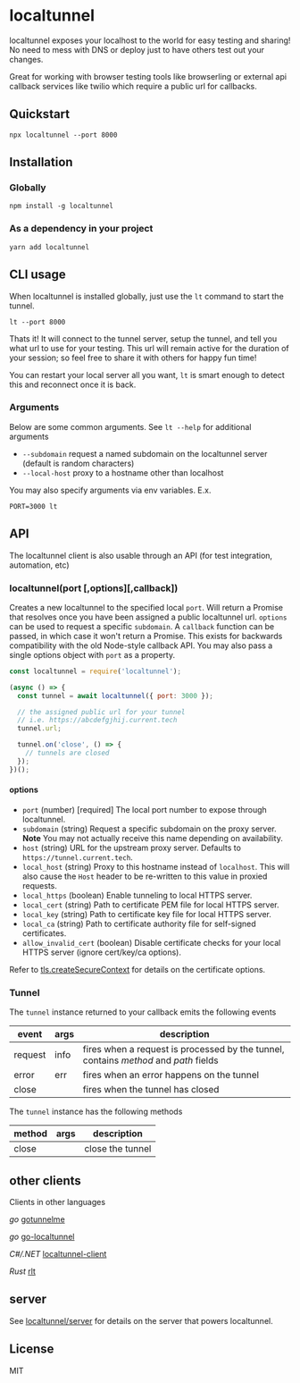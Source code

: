 # localtunnel

localtunnel exposes your localhost to the world for easy testing and sharing! No need to mess with DNS or deploy just to have others test out your changes.

Great for working with browser testing tools like browserling or external api callback services like twilio which require a public url for callbacks.

## Quickstart

```
npx localtunnel --port 8000
```

## Installation

### Globally

```
npm install -g localtunnel
```

### As a dependency in your project

```
yarn add localtunnel
```

## CLI usage

When localtunnel is installed globally, just use the `lt` command to start the tunnel.

```
lt --port 8000
```

Thats it! It will connect to the tunnel server, setup the tunnel, and tell you what url to use for your testing. This url will remain active for the duration of your session; so feel free to share it with others for happy fun time!

You can restart your local server all you want, `lt` is smart enough to detect this and reconnect once it is back.

### Arguments

Below are some common arguments. See `lt --help` for additional arguments

- `--subdomain` request a named subdomain on the localtunnel server (default is random characters)
- `--local-host` proxy to a hostname other than localhost

You may also specify arguments via env variables. E.x.

```
PORT=3000 lt
```

## API

The localtunnel client is also usable through an API (for test integration, automation, etc)

### localtunnel(port [,options][,callback])

Creates a new localtunnel to the specified local `port`. Will return a Promise that resolves once you have been assigned a public localtunnel url. `options` can be used to request a specific `subdomain`. A `callback` function can be passed, in which case it won't return a Promise. This exists for backwards compatibility with the old Node-style callback API. You may also pass a single options object with `port` as a property.

```js
const localtunnel = require('localtunnel');

(async () => {
  const tunnel = await localtunnel({ port: 3000 });

  // the assigned public url for your tunnel
  // i.e. https://abcdefgjhij.current.tech
  tunnel.url;

  tunnel.on('close', () => {
    // tunnels are closed
  });
})();
```

#### options

- `port` (number) [required] The local port number to expose through localtunnel.
- `subdomain` (string) Request a specific subdomain on the proxy server. **Note** You may not actually receive this name depending on availability.
- `host` (string) URL for the upstream proxy server. Defaults to `https://tunnel.current.tech`.
- `local_host` (string) Proxy to this hostname instead of `localhost`. This will also cause the `Host` header to be re-written to this value in proxied requests.
- `local_https` (boolean) Enable tunneling to local HTTPS server.
- `local_cert` (string) Path to certificate PEM file for local HTTPS server.
- `local_key` (string) Path to certificate key file for local HTTPS server.
- `local_ca` (string) Path to certificate authority file for self-signed certificates.
- `allow_invalid_cert` (boolean) Disable certificate checks for your local HTTPS server (ignore cert/key/ca options).

Refer to [tls.createSecureContext](https://nodejs.org/api/tls.html#tls_tls_createsecurecontext_options) for details on the certificate options.

### Tunnel

The `tunnel` instance returned to your callback emits the following events

| event   | args | description                                                                          |
| ------- | ---- | ------------------------------------------------------------------------------------ |
| request | info | fires when a request is processed by the tunnel, contains _method_ and _path_ fields |
| error   | err  | fires when an error happens on the tunnel                                            |
| close   |      | fires when the tunnel has closed                                                     |

The `tunnel` instance has the following methods

| method | args | description      |
| ------ | ---- | ---------------- |
| close  |      | close the tunnel |

## other clients

Clients in other languages

_go_ [gotunnelme](https://github.com/NoahShen/gotunnelme)

_go_ [go-localtunnel](https://github.com/localtunnel/go-localtunnel)

_C#/.NET_ [localtunnel-client](https://github.com/angelobreuer/localtunnel-client)

_Rust_ [rlt](https://github.com/kaichaosun/rlt)

## server

See [localtunnel/server](//github.com/localtunnel/server) for details on the server that powers localtunnel.

## License

MIT
